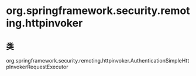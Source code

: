 # org.springframework.security.remoting.httpinvoker

## 类

org.springframework.security.remoting.httpinvoker.AuthenticationSimpleHttpInvokerRequestExecutor




